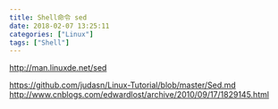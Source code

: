 ```yaml
---
title: Shell命令 sed
date: 2018-02-07 13:25:11
categories: ["Linux"]
tags: ["Shell"]
---
```


http://man.linuxde.net/sed

<!-- more -->

https://github.com/judasn/Linux-Tutorial/blob/master/Sed.md
http://www.cnblogs.com/edwardlost/archive/2010/09/17/1829145.html